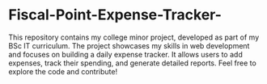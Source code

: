 # Fiscal-Point-Expense-Tracker-
This repository contains my college minor project, developed as part of my BSc IT curriculum. The project showcases my skills in web development and focuses on building a daily expense tracker. It allows users to add expenses, track their spending, and generate detailed reports. Feel free to explore the code and contribute!
